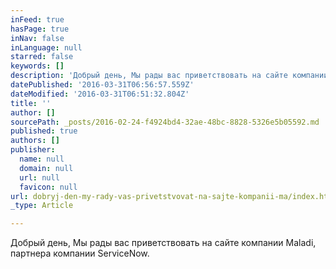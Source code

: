 ```yaml
---
inFeed: true
hasPage: true
inNav: false
inLanguage: null
starred: false
keywords: []
description: 'Добрый день, Мы рады вас приветствовать на сайте компании Maladi, партнера компании ServiceNow.'
datePublished: '2016-03-31T06:56:57.559Z'
dateModified: '2016-03-31T06:51:32.804Z'
title: ''
author: []
sourcePath: _posts/2016-02-24-f4924bd4-32ae-48bc-8828-5326e5b05592.md
published: true
authors: []
publisher:
  name: null
  domain: null
  url: null
  favicon: null
url: dobryj-den-my-rady-vas-privetstvovat-na-sajte-kompanii-ma/index.html
_type: Article

---
```

Добрый день, Мы рады вас приветствовать на сайте компании Maladi, партнера компании ServiceNow.